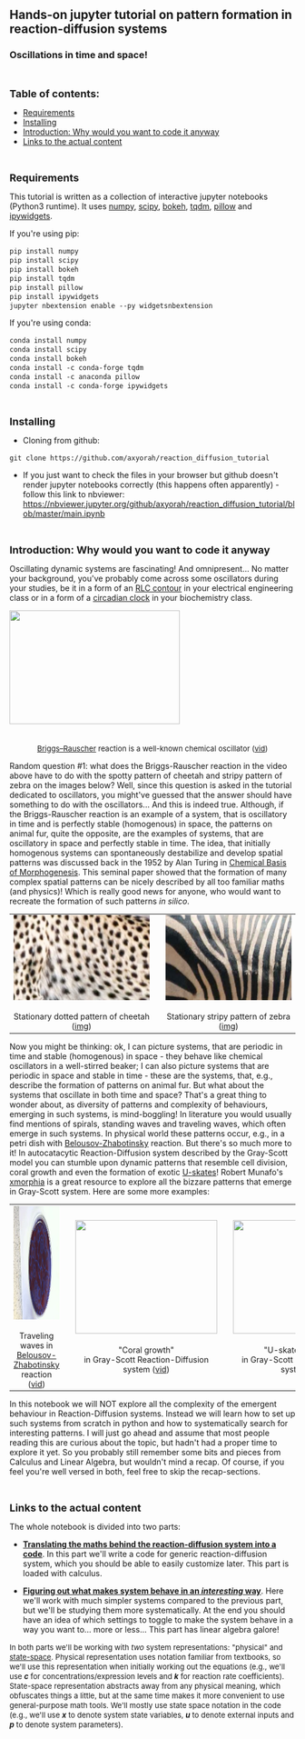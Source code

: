 ## Hands-on jupyter tutorial on pattern formation in reaction-diffusion systems
### Oscillations in time and space!

<br>

<a name="table"></a><font size=4><b>Table of contents:</b></font>
- [Requirements](#requirements)
- [Installing](#installing)
- [Introduction: Why would you want to code it anyway](#introduction)
- [Links to the actual content](#links)

<br>

<a name="requirements"></a><font size=4><b>Requirements</b></font>

This tutorial is written as a collection of interactive jupyter notebooks (Python3 runtime). It uses [numpy](http://www.numpy.org/), [scipy](https://www.scipy.org/), [bokeh](https://bokeh.pydata.org/en/latest/), [tqdm](https://pypi.org/project/tqdm/), [pillow](https://python-pillow.org/) and [ipywidgets](https://ipywidgets.readthedocs.io/en/stable/).

If you're using pip:
```
pip install numpy
pip install scipy
pip install bokeh
pip install tqdm
pip install pillow
pip install ipywidgets
jupyter nbextension enable --py widgetsnbextension
```

If you're using conda:
```
conda install numpy
conda install scipy
conda install bokeh
conda install -c conda-forge tqdm
conda install -c anaconda pillow
conda install -c conda-forge ipywidgets
```

<br>

<a name="installing"></a><font size=4><b>Installing</b></font>

- Cloning from github:

```
git clone https://github.com/axyorah/reaction_diffusion_tutorial
```

- If you just want to check the files in your browser but github doesn't render jupyter notebooks correctly (this happens often apparently) - follow this link to nbviewer: https://nbviewer.jupyter.org/github/axyorah/reaction_diffusion_tutorial/blob/master/main.ipynb


<br>

<a name="introduction"></a><font size=4><b>Introduction: Why would you want to code it anyway</b></font>

Oscillating dynamic systems are fascinating! And omnipresent... No matter your background, you've probably come across some oscillators during your studies, be it in a form of an [RLC contour](https://en.wikipedia.org/wiki/RLC_circuit) in your electrical engineering class or in a form of a [circadian clock](https://en.wikipedia.org/wiki/Circadian_clock) in your biochemistry class.

<img width="300" height="200" src="images/briggs-rauscher.gif"></img>
<body><center><font size="2"><br><a href="https://en.wikipedia.org/wiki/Briggs%E2%80%93Rauscher_reaction">Briggs–Rauscher</a> reaction  is a well-known chemical oscillator (<a href="https://www.youtube.com/watch?v=WpBwlSn1XPQ">vid</a>)</font></center></body>

Random question #1: what does the Briggs-Rauscher reaction in the video above have to do with the spotty pattern of cheetah and stripy pattern of zebra on the images below? Well, since this question is asked in the tutorial dedicated to oscillators, you might've guessed that the answer should have something to do with the oscillators... And this is indeed true. Although, if the Briggs-Rauscher reaction is an example of a system, that is oscillatory in time and is perfectly stable (homogenous) in space, the patterns on animal fur, quite the opposite, are the examples of systems, that are oscillatory in space and perfectly stable in time. The idea, that initially homogenous systems can spontaneously destabilize and develop spatial patterns was discussed back in the 1952 by Alan Turing in [Chemical Basis of Morphogenesis](http://www.dna.caltech.edu/courses/cs191/paperscs191/turing.pdf). This seminal paper showed that the formation of many complex spatial patterns can be nicely described by all too familiar maths (and physics)! Which is really good news for anyone, who would want to recreate the formation of such patterns _in silico_.

<table>
<td>
<img width="250" height="150" src='images/Cheetah_pattern.jpg'></img>
<body><center><br>Stationary dotted pattern of cheetah (<a href="https://upload.wikimedia.org/wikipedia/commons/6/68/Cheetah_%28Kruger_National_Park%2C_South_Africa%2C_2001%29.jpg">img</a>)</center></body>
<td>
<td>
<img width="250" height="150" src='images/zebra_pattern.jpg'></img>
<body><center><br>Stationary stripy pattern of zebra (<a href="https://upload.wikimedia.org/wikipedia/commons/1/12/Hartmann_zebra_hobatere_S.jpg">img</a>)</center></body>
</td>
</table>

Now you might be thinking: ok, I can picture systems, that are periodic in time and stable (homogenous) in space - they behave like chemical oscillators in a well-stirred beaker; I can also picture systems that are periodic in space and stable in time - these are the systems, that, e.g., describe the formation of patterns on animal fur. But what about the systems that oscillate in both time and space? That's a great thing to wonder about, as diversity of patterns and complexity of behaviours, emerging in such systems, is mind-boggling! In literature you would usually find mentions of spirals, standing waves and traveling waves, which often emerge in such systems. In physical world these patterns occur, e.g., in a petri dish with [Belousov-Zhabotinsky](https://en.wikipedia.org/wiki/Belousov%E2%80%93Zhabotinsky_reaction) reaction. But there's so much more to it! In autocatacytic Reaction-Diffusion system described by the Gray-Scott model you can stumble upon dynamic patterns that resemble cell division, coral growth and even the formation of exotic [U-skates](http://mrob.com/pub/comp/xmorphia/uskate-world.html)! Robert Munafo's [xmorphia](http://mrob.com/pub/comp/xmorphia/index.html) is a great resource to explore all the bizzare patterns that emerge in Gray-Scott system. Here are some more examples:

<table>
<td>
    <img src="images/belousov-zhabotinsky.gif" style="width:320px;height:200px;"></img>
    <body><center> <br>Traveling waves in <br> <a href="https://en.wikipedia.org/wiki/Belousov%E2%80%93Zhabotinsky_reaction">Belousov-Zhabotinsky</a> reaction (<a href="https://www.youtube.com/watch?v=PpyKSRo8Iec">vid</a>)</center> </body>
<td>    

<td>
<img src='images/gray-scott-corals.gif' style="width:250px;height:200px;"></img>
<body><center><br>"Coral growth" <br>in Gray-Scott Reaction-Diffusion system (<a href="http://www.karlsims.com/rd.html">vid</a>)</center></body>
<td>
    
<td>
    <img src='images/Gray_Scott_F620_k609_fr1248.gif' style="width:250px;height:200px;"></img>    
    <body><center> <br>"U-skates" emerging <br>in Gray-Scott Reaction-Diffusion system (<a href="http://mrob.com/pub/comp/xmorphia/index.html#formula">vid</a>)</center></body>
<td>
</table>

In this notebook we will NOT explore all the complexity of the emergent behaviour in Reaction-Diffusion systems. Instead we will learn how to set up such systems from scratch in python and how to systematically search for interesting patterns. I will just go ahead and assume that most people reading this are curious about the topic, but hadn't had a proper time to explore it yet. So you probably still remember some bits and pieces from Calculus and Linear Algebra, but wouldn't mind a recap. Of course, if you feel you're well versed in both, feel free to skip the recap-sections. 

<br>

<a name="links"></a><font size=4><b>Links to the actual content</b></font>

The whole notebook is divided into two parts:
- [**Translating the maths behind the reaction-diffusion system into a code**](pde2code.ipynb). In this part we'll write a code for generic reaction-diffusion system, which you should be able to easily customize later. This part is loaded with calculus. 

- [**Figuring out what makes system behave in an _interesting_ way**](parameters2behaviour.ipynb). Here we'll work with much simpler systems compared to the previous part, but we'll be studying them more systematically. At the end you should have an idea of which settings to toggle to make the system behave in a way you want to... more or less... This part has linear algebra galore! 

><font size=2>
  In both parts we'll be working with _two_ system representations: "physical" and <a href="https://en.wikipedia.org/wiki/State-space_representation">state-space</a>. Physical representation uses notation familiar from textbooks, so we'll use this representation when initially working out the equations (e.g., we'll use <i><b>c</b></i> for concentrations/expression levels and <i><b>k</b></i> for reaction rate coefficients). State-space representation abstracts away from any physical meaning, which obfuscates things a little, but at the same time makes it more convenient to use general-purpose math tools. We'll mostly use state space notation in the code (e.g., we'll use <i><b>x</b></i> to denote system state variables, <i><b>u</b></i> to denote external inputs and <i><b>p</b></i> to denote system parameters)</font>. 
